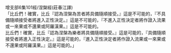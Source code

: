 增支部6集101經/涅槃經(莊春江譯)  
「比丘們！確實，比丘『認為涅槃為苦者將具備隨順接受。』這是不可能的，『不具備隨順接受者將進入正性決定。』這是不可能的，『不進入正性決定者將作證入流果或一來果或不還果或阿羅漢果。』這是不可能的。  
比丘們！確實，比丘『認為涅槃為樂者將具備隨順接受。』這是可能的，『具備隨順接受者將進入正性決定。』這是可能的，『進入正性決定者將作證入流果或一來果或不還果或阿羅漢果。』這是可能的。」  
  
  
